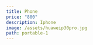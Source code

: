 ```yaml
---
title: Phone
price: "800"
description: Iphone
image: /assets/huaweip30pro.jpg
path: portable-1
---
```

